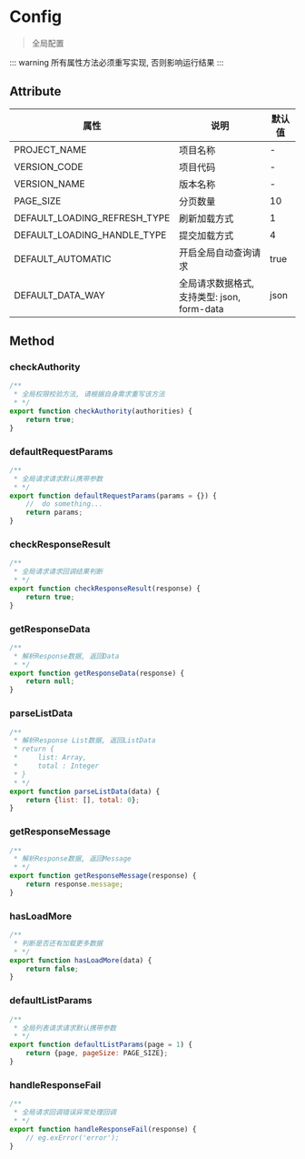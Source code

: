
# Config

> 全局配置

::: warning 
所有属性方法必须重写实现, 否则影响运行结果
:::

## Attribute

属性 | 说明 | 默认值
---|---|---
PROJECT_NAME | 项目名称 | -
VERSION_CODE | 项目代码 | -
VERSION_NAME | 版本名称 | -
PAGE_SIZE | 分页数量 | 10
DEFAULT_LOADING_REFRESH_TYPE | 刷新加载方式 | 1
DEFAULT_LOADING_HANDLE_TYPE | 提交加载方式 | 4
DEFAULT_AUTOMATIC | 开启全局自动查询请求 | true
DEFAULT_DATA_WAY | 全局请求数据格式, 支持类型: json, form-data | json

## Method

### checkAuthority
```js
/**
 * 全局权限校验方法, 请根据自身需求重写该方法
 * */
export function checkAuthority(authorities) {
    return true;
}
```

### defaultRequestParams
```js
/**
 * 全局请求请求默认携带参数
 * */
export function defaultRequestParams(params = {}) {
    //  do something...
    return params;
}
```

### checkResponseResult
```js
/**
 * 全局请求请求回调结果判断
 * */
export function checkResponseResult(response) {
    return true;
}
```

### getResponseData
```js
/**
 * 解析Response数据, 返回Data
 * */
export function getResponseData(response) {
    return null;
}
```

### parseListData
```js
/**
 * 解析Response List数据, 返回ListData
 * return {
 *     list: Array,
 *     total : Integer
 * }
 * */
export function parseListData(data) {
    return {list: [], total: 0};
}
```

### getResponseMessage
```js
/**
 * 解析Response数据, 返回Message
 * */
export function getResponseMessage(response) {
    return response.message;
}
```

### hasLoadMore
```js
/**
 * 判断是否还有加载更多数据
 * */
export function hasLoadMore(data) {
    return false;
}
```

### defaultListParams
```js
/**
 * 全局列表请求请求默认携带参数
 * */
export function defaultListParams(page = 1) {
    return {page, pageSize: PAGE_SIZE};
}
```

### handleResponseFail
```js
/**
 * 全局请求回调错误异常处理回调
 * */
export function handleResponseFail(response) {
    // eg.exError('error');
}
```
